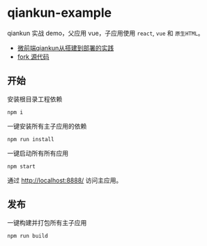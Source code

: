 # qiankun-example

qiankun 实战 demo，父应用 vue，子应用使用 `react`, `vue` 和 `原生HTML`。

- [微前端qiankun从搭建到部署的实践](https://juejin.im/post/6875462470593904653)
- [fork 源代码](https://github.com/fengxianqi/qiankun-example)
## 开始
安装根目录工程依赖
```
npm i
```
一键安装所有主子应用的依赖
```
npm run install
```

一键启动所有所有应用
```
npm start
```

通过 [http://localhost:8888/](http://localhost:8888/) 访问主应用。

## 发布
一键构建并打包所有主子应用
```
npm run build
```

